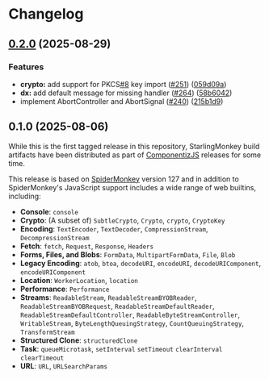 # Changelog

## [0.2.0](https://github.com/bytecodealliance/StarlingMonkey/compare/v0.1.0...v0.2.0) (2025-08-29)


### Features

* **crypto:** add support for PKCS[#8](https://github.com/bytecodealliance/StarlingMonkey/issues/8) key import ([#251](https://github.com/bytecodealliance/StarlingMonkey/issues/251)) ([059d09a](https://github.com/bytecodealliance/StarlingMonkey/commit/059d09af07d4a32aec463855dae1dcec226f4d45))
* **dx:** add default message for missing handler ([#264](https://github.com/bytecodealliance/StarlingMonkey/issues/264)) ([58b6042](https://github.com/bytecodealliance/StarlingMonkey/commit/58b604204e5423d04e22a7be0b86747ec691b7cd))
* implement AbortController and AbortSignal ([#240](https://github.com/bytecodealliance/StarlingMonkey/issues/240)) ([215b1d9](https://github.com/bytecodealliance/StarlingMonkey/commit/215b1d9acf14ad16a17541d897510a6ddf8ec31c))

## 0.1.0 (2025-08-06)

While this is the first tagged release in this repository, StarlingMonkey build artifacts have been distributed as part of [ComponentizJS](https://github.com/bytecodealliance/ComponentizeJS) releases for some time.

This release is based on [SpiderMonkey](https://spidermonkey.dev/) version 127 and in addition to SpiderMonkey's JavaScript support includes a wide range of web builtins, including:

* **Console**: `console`
* **Crypto**: (A subset of) `SubtleCrypto`, `Crypto`, `crypto`, `CryptoKey`
* **Encoding**: `TextEncoder`, `TextDecoder`, `CompressionStream`, `DecompressionStream`
* **Fetch**: `fetch`, `Request`, `Response`, `Headers`
* **Forms, Files, and Blobs**: `FormData`, `MultipartFormData`, `File`, `Blob`
* **Legacy Encoding**: `atob`, `btoa`, `decodeURI`, `encodeURI`, `decodeURIComponent`, `encodeURIComponent`
* **Location**: `WorkerLocation`, `location`
* **Performance**: `Performance`
* **Streams**: `ReadableStream`, `ReadableStreamBYOBReader`, `ReadableStreamBYOBRequest`, `ReadableStreamDefaultReader`, `ReadableStreamDefaultController`, `ReadableByteStreamController`, `WritableStream`, `ByteLengthQueuingStrategy`, `CountQueuingStrategy`, `TransformStream`
* **Structured Clone**: `structuredClone`
* **Task**: `queueMicrotask`, `setInterval` `setTimeout` `clearInterval` `clearTimeout`
* **URL**: `URL`, `URLSearchParams`
